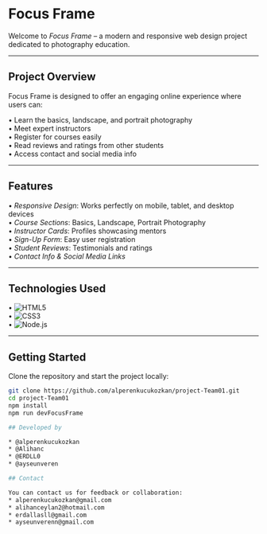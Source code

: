 # Focus Frame

Welcome to _Focus Frame_ – a modern and responsive web design project dedicated
to photography education.

---

## Project Overview

Focus Frame is designed to offer an engaging online experience where users can:

•⁠ ⁠Learn the basics, landscape, and portrait photography  
•⁠ ⁠Meet expert instructors  
•⁠ ⁠Register for courses easily  
•⁠ ⁠Read reviews and ratings from other students  
•⁠ ⁠Access contact and social media info

---

## Features

•⁠ ⁠*Responsive Design*: Works perfectly on mobile, tablet, and desktop
devices  
•⁠ ⁠*Course Sections*: Basics, Landscape, Portrait Photography  
•⁠ ⁠*Instructor Cards*: Profiles showcasing mentors  
•⁠ ⁠*Sign-Up Form*: Easy user registration  
•⁠ ⁠*Student Reviews*: Testimonials and ratings  
•⁠ ⁠*Contact Info & Social Media Links*

---

## Technologies Used

•⁠
⁠![HTML5](https://img.shields.io/badge/HTML5-E34F26?style=flat&logo=html5&logoColor=white)  
•⁠
⁠![CSS3](https://img.shields.io/badge/CSS3-1572B6?style=flat&logo=css3&logoColor=white)  
•⁠
⁠![Node.js](https://img.shields.io/badge/Node.js-339933?style=flat&logo=nodedotjs&logoColor=white)

---

## Getting Started

Clone the repository and start the project locally:

```bash
git clone https://github.com/alperenkucukozkan/project-Team01.git
cd project-Team01
npm install
npm run devFocusFrame

## Developed by

* @alperenkucukozkan
* @Alihanc
* @ERDLL0
* @ayseunveren

## Contact

You can contact us for feedback or collaboration:
* alperenkucukozkan@gmail.com
* alihanceylan2@hotmail.com
* erdallasll@gmail.com
* ayseunverenn@gmail.com

```
